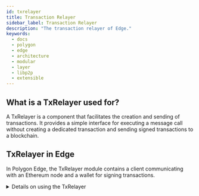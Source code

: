 ```yaml
---
id: txrelayer
title: Transaction Relayer
sidebar_label: Transaction Relayer
description: "The transaction relayer of Edge."
keywords:
  - docs
  - polygon
  - edge
  - architecture
  - modular
  - layer
  - libp2p
  - extensible
---
```


## What is a TxRelayer used for?

A TxRelayer is a component that facilitates the creation and sending of transactions. It provides a simple interface for executing a message call without creating a dedicated transaction and sending signed transactions to a blockchain.

## TxRelayer in Edge

In Polygon Edge, the TxRelayer module contains a client communicating with an Ethereum node and a wallet for signing transactions.

<details>
<summary> Details on using the TxRelayer</summary>

The first step for those looking to use the TxRelayer is to create a new instance by calling the `NewTxRelayer()` function. This function takes several optional arguments that can be used to configure the TxRelayer, such as `clientConfig` and `receiptTimeout`. By default, the client is set to connect to an Ethereum node running on `localhost:8545`, and the `receiptTimeout` is set to 50 milliseconds.

Once the TxRelayer is created, you can call the `Call()`, `SendTransaction()`, or `SendTransactionLocal()` methods to execute message calls or send signed transactions to the blockchain.

The `Call()` method allows you to execute a message call without creating a transaction on the blockchain. It takes in the from and to addresses and the input data for the call. The result of the call is returned as a byte array.

The `SendTransaction()` method signs the provided transaction with the provided key and sends it to the blockchain. It first fetches the nonce for the sender's address, sets the gas price and limit (if they are not already set), signs the transaction with the `EIP155Signer`, and then sends the raw transaction data to the Ethereum node.

The `SendTransactionLocal()` method sends a non-signed transaction to the blockchain only for testing purposes. It sets the gas price and limit and uses the first account returned by the Ethereum node's `Accounts()` method as the sender.

</details>
